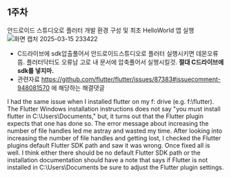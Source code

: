 ## 1주차
안드로이드 스튜디오로 플러터 개발 환경 구성 및 최초 HelloWorld 앱 실행
![화면 캡처 2025-03-15 233422](https://github.com/user-attachments/assets/7a55a265-f7ba-4800-ab46-db222ecec443)

* C드라이브에 sdk압출풀어서 안드로이드스튜디오로 플러터 실행시키면 데몬오류뜸. 플러터닥터도 오류남 고로 내 문서에 압축풀어서 실행시킬것.
  **절대 C드라이브에 sdk를 넣지마.**
* 관련자료 https://github.com/flutter/flutter/issues/87383#issuecomment-948081570    에 해당하는 해결댓글

I had the same issue when I installed flutter on my f: drive (e.g. f:\flutter). The Flutter Windows installation instructions does not say "you must install flutter in C:\Users<your-user-name>\Documents," but, it turns out that the Flutter plugin expects that one has done so.
The error message about increasing the number of file handles led me astray and wasted my time. After looking into increasing the number of file handles and getting lost, I checked the Flutter plugins default Flutter SDK path and saw it was wrong. Once fixed all is well.
I think either there should be no default Flutter SDK path or the installation documentation should have a note that says if Flutter is not installed in C:\Users<your-user-name>\Documents be sure to adjust the Flutter plugin settings.
